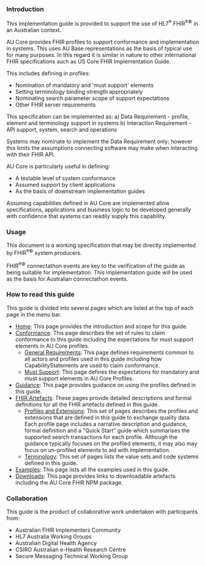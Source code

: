 

### Introduction
This implementation guide is provided to support the use of HL7<sup>&reg;</sup> FHIR<sup>&reg;&copy;</sup> in an Australian context.

AU Core provides FHIR profiles to support conformance and implementation in systems. This uses AU Base representations as the basis of typical use for many purposes. In this regard it is similar in nature to other international FHIR specifications such as US Core FHIR Implementation Guide.

This includes defining in profiles:

- Nomination of mandatory and 'must support' elements
- Setting terminology binding strength appropriately
- Nominating search parameter scope of support expectations
- Other FHIR server requirements

This specification can be implemented as: a) Data Requirement - profile, element and terminology support in systems b) Interaction Requirement - API support, system, search and operations

Systems may nominate to implement the Data Requirement only; however this limits the assumptions connecting software may make when interacting with their FHIR API.

AU Core is particularly useful in defining:

- A testable level of system conformance
- Assumed support by client applications
- As the basis of downstream implementation guides

Assuming capabilities defined in AU Core are implemented allow specifications, applications and business logic to be developed generally with confidence that systems can readily supply this capability.


### Usage

This document is a working specification that may be directly implemented by FHIR<sup>&reg;&copy;</sup> system producers.

FHIR<sup>&reg;&copy;</sup> connectathon events are key to the verification of the guide as being suitable for 
implementation. This implementation guide will be used as the basis for Australian connectathon events.


### How to read this guide

This guide is divided into several pages which are listed at the top of each page in the menu bar.

- [Home](index.html): This page provides the introduction and scope for this guide.
- [Conformance](conformance.html): This page describes the set of rules to claim conformance to this guide including the expectations for must support elements in AU Core profiles.
  - [General Requirements](general-requirements.html): This page defines requirements common to all actors and profiles used in this guide including how CapabilityStatements are used to claim conformance.
  - [Must Support](must-support.html): This page defines the expectations for mandatory and must support elements in AU Core Profiles.
- [Guidance](guidance.html): This page provides guidance on using the profiles defined in this guide.
- [FHIR Artefacts](artifacts.html): These pages provide detailed descriptions and formal definitions for all the FHIR artefacts defined in this guide.
  - [Profiles and Extensions](profiles-and-extensions.html): This set of pages describes the profiles and extensions that are defined in this guide to exchange quality data. Each profile page includes a narrative description and guidance, formal definition and a "Quick Start" guide which summarises the supported search transactions for each profile. Although the guidance typically focuses on the profiled elements, it may also may focus on un-profiled elements to aid with implementation.
  - [Terminology](terminology.html): This set of pages lists the value sets and code systems defined in this guide.
- [Examples](examples.html): This page lists all the examples used in this guide.
- [Downloads](downloads.html): This page provides links to downloadable artefacts including the AU Core FHIR NPM package.


### Collaboration
This guide is the product of collaborative work undertaken with participants from:

* Australian FHIR Implementers Community
* HL7 Australia Working Groups
* Australian Digital Health Agency
* CSIRO Australian e-Health Research Centre 
* Secure Messaging Technical Working Group










